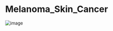 # Melanoma_Skin_Cancer

![image](https://github.com/user-attachments/assets/d0a7a87a-99ac-4d34-a645-c6a81c090db7)
